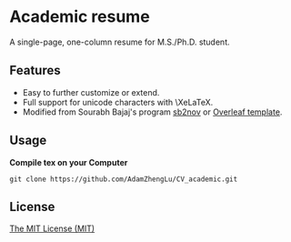 # Academic resume
A single-page, one-column resume for M.S./Ph.D. student. 

## Features

- Easy to further customize or extend.
- Full support for unicode characters with \XeLaTeX\.
- Modified from Sourabh Bajaj's program [sb2nov](https://github.com/sb2nov/resume?tab=readme-ov-file) or [Overleaf template](https://www.overleaf.com/latex/templates/software-engineer-resume/gqxmqsvsbdjf).

## Usage

**Compile tex on your Computer**

```
git clone https://github.com/AdamZhengLu/CV_academic.git
```

## License

[The MIT License (MIT)](http://opensource.org/licenses/MIT)
